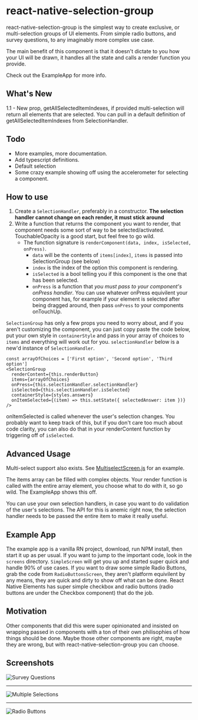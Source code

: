 # react-native-selection-group

react-native-selection-group is the simplest way to create exclusive, or multi-selection groups of UI elements. From simple radio buttons, and survey questions, to any imaginably more complex use case.

The main benefit of this component is that it doesn't dictate to you how your UI will be drawn, it handles all the state and calls a render function you provide.

Check out the ExampleApp for more info.

## What's New
1.1 - New prop, getAllSelectedItemIndexes, if provided multi-selection will return all elements that are selected. You can pull in a default definition of getAllSelectedItemIndexes from SelectionHandler.

## Todo
* More examples, more documentation. 
* Add typescript definitions.
* Default selection
* Some crazy example showing off using the accelerometer for selecting a component.

## How to use
1. Create a ``SelectionHandler``, preferably in a constructor. **The selection handler cannot change on each render, it must stick around**
2. Write a function that returns the component you want to render, that component needs some sort of way to be selected/activated. TouchableOpacity is a good start, but feel free to go wild. 
    * The function signature is ``renderComponent(data, index, isSelected, onPress)``. 
        * ``data`` will be the contents of ``items[index]``, ``items`` is passed into SelectionGroup (see below) 
        * ``index`` is the index of the option this component is rendering.
        * ``isSelected`` is a bool telling you if this component is the one that has been selected.
        * ``onPress`` is a function that *you must pass to your component's onPress handler*. You can use whatever onPress equivilent your component has, for example if your element is selected after being dragged around, then pass ``onPress`` to your components onTouchUp. 

``SelectionGroup`` has only a few props you need to worry about, and if you aren't customizing the component, you can just copy paste the code below, put your own style in ``containerStyle`` and pass in your array of choices to ``items`` and everything will work out for you. ``selectionHandler`` below is a new'd instance of ``SelectionHandler``.

```
const arrayOfChoices = ['First option', 'Second option', 'Third option']
<SelectionGroup 
  renderContent={this.renderButton}
  items={arrayOfChoices}
  onPress={this.selectionHandler.selectionHandler}
  isSelected={this.selectionHandler.isSelected}
  containerStyle={styles.answers}
  onItemSelected={(item) => this.setState({ selectedAnswer: item })}
/>
```

onItemSelected is called whenever the user's selection changes. You probably want to keep track of this, but if you don't care too much about code clarity, you can also do that in your renderContent function by triggering off of ``isSelected``.

## Advanced Usage
Multi-select support also exists. See [MultiselectScreen.js](https://github.com/devlinb/react-native-selection-group/blob/master/ExampleApp/screens/MultiselectScreen.js) for an example.

The items array can be filled with complex objects. Your render function is called with the entire array element, you choose what to do with it, so go wild. The ExampleApp shows this off.

You can use your own selection handlers, in case you want to do validation of the user's selections. The API for this is anemic right now, the selection handler needs to be passed the entire item to make it really useful.

## Example App
The example app is a vanilla RN project, download, run NPM install, then start it up as per usual. If you want to jump to the important code, look in the ``screens`` directory. ``SimpleScreen`` will get you up and started super quick and handle 90% of use cases. If you want to draw some simple Radio Buttons, grab the code from ``RadioButtonsScreen``, they aren't platform equivilent by any means, they are quick and dirty to show off what can be done. React Native Elements has super simple checkbox and radio buttons (radio buttons are under the Checkbox component) that do the job.

## Motivation
Other components that did this were super opinionated and insisted on wrapping passed in components with a ton of their own philisophies of how things should be done. Maybe those other components are right, maybe they are wrong, but with react-native-selection-group you can choose.

## Screenshots
![Survey Questions](https://i.imgur.com/I1qx6Pg.png)

---

![Multiple Selections](https://i.imgur.com/HiZUjzm.png)

---

![Radio Buttons](https://i.imgur.com/tlY99CI.png)

